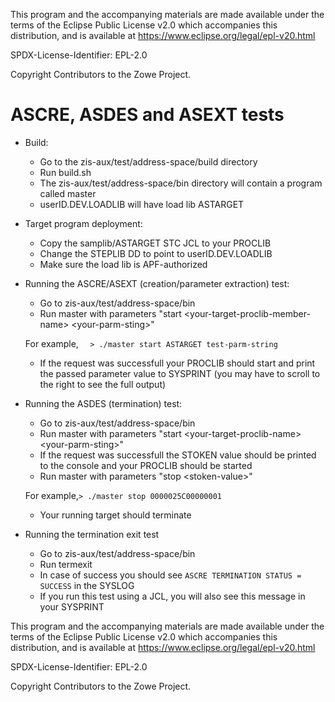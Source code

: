 This program and the accompanying materials are
made available under the terms of the Eclipse Public License v2.0 which accompanies
this distribution, and is available at https://www.eclipse.org/legal/epl-v20.html

SPDX-License-Identifier: EPL-2.0

Copyright Contributors to the Zowe Project.

# ASCRE, ASDES and ASEXT tests

* Build:
  * Go to the zis-aux/test/address-space/build directory
  * Run build.sh
  * The zis-aux/test/address-space/bin directory will contain a program called master
  * userID.DEV.LOADLIB will have load lib ASTARGET

* Target program deployment:
  * Copy the samplib/ASTARGET STC JCL to your PROCLIB
  * Change the STEPLIB DD to point to userID.DEV.LOADLIB
  * Make sure the load lib is APF-authorized

* Running the ASCRE/ASEXT (creation/parameter extraction) test:
  * Go to zis-aux/test/address-space/bin
  * Run master with parameters "start \<your-target-proclib-member-name\> \<your-parm-sting\>"

  For example, ```  > ./master start ASTARGET test-parm-string```
  * If the request was successfull your PROCLIB should start and print the passed parameter value to SYSPRINT (you may have to scroll to the right to see the full output)

* Running the ASDES (termination) test:
  * Go to zis-aux/test/address-space/bin
  * Run master with parameters "start \<your-target-proclib-name\> \<your-parm-sting\>"
  * If the request was successfull the STOKEN value should be printed to the console and your PROCLIB should be started
  * Run master with parameters "stop \<stoken-value\>"
    
  For example,```> ./master stop 0000025C00000001```
  * Your running target should terminate

* Running the termination exit test
  * Go to zis-aux/test/address-space/bin
  * Run termexit
  * In case of success you should see ```ASCRE TERMINATION STATUS = SUCCESS``` in the SYSLOG
  * If you run this test using a JCL, you will also see this message in your SYSPRINT

This program and the accompanying materials are
made available under the terms of the Eclipse Public License v2.0 which accompanies
this distribution, and is available at https://www.eclipse.org/legal/epl-v20.html

SPDX-License-Identifier: EPL-2.0

Copyright Contributors to the Zowe Project.

